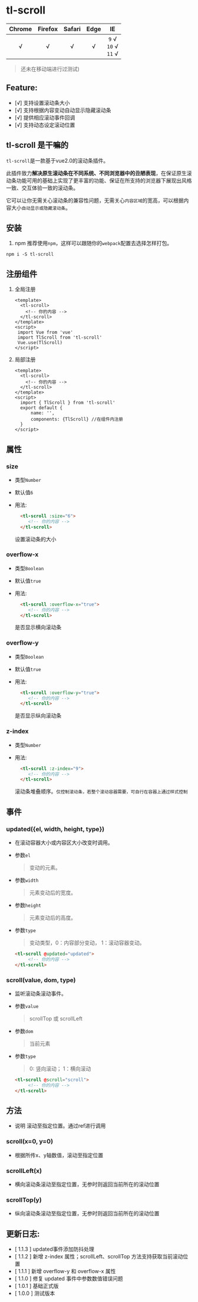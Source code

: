 tl-scroll
===

| Chrome | Firefox | Safari | Edge |               IE               |
| :----: | :-----: | :----: | :--: | :----------------------------: |
|   √    |    √    |   √    |  √   | `9`  √<br />`10` √<br />`11` √ |

> 还未在移动端进行过测试)

## Feature:
* [√] 支持设置滚动条大小
* [√] 支持根据内容变动自动显示隐藏滚动条
* [√] 提供相应滚动事件回调
* [√] 支持动态设定滚动位置



## tl-scroll 是干嘛的

`tl-scroll`是一款基于vue2.0的滚动条插件。

此插件致力**解决原生滚动条在不同系统、不同浏览器中的丑陋表现**，在保证原生滚动条功能可用的基础上实现了更丰富的功能、保证在所支持的浏览器下展现出风格一致、交互体验一致的滚动条。

它可以让你无需关心滚动条的兼容性问题，无需关心`内容区域`的宽高，可以根据内容大小`自动显示或隐藏滚动条`。


## 安装

1. npm
  推荐使用`npm`，这样可以跟随你的`webpack`配置去选择怎样打包。

  ```
  npm i -S tl-scroll
  ```

## 注册组件

1. 全局注册

   ```vue
   <template>
     <tl-scroll>
       <!-- 你的内容 -->
     </tl-scroll>
   </template>
   <script>
    import Vue from 'vue'
    import TlScroll from 'tl-scroll'
    Vue.use(TlScroll)
   </script>
   ```

2. 局部注册

   ```vue
   <template>
     <tl-scroll>
       <!-- 你的内容 -->
     </tl-scroll>
   </template>
   <script>
     import { TlScroll } from 'tl-scroll'
     export default {
         name: '',
         components: {TlScroll} //在组件内注册
     }
   </script>
   ```

## 属性

### size

* 类型`Number`

* 默认值`6`

* 用法:

  ```html
    <tl-scroll :size="6">
       <!-- 你的内容 -->
    </tl-scroll>
  ```

  设置滚动条的大小

### overflow-x
* 类型`Boolean`

* 默认值`true`

* 用法:

  ```html
    <tl-scroll :overflow-x="true">
       <!-- 你的内容 -->
    </tl-scroll>
  ```

  是否显示横向滚动条

### overflow-y
* 类型`Boolean`

* 默认值`true`

* 用法:

  ```html
    <tl-scroll :overflow-y="true">
       <!-- 你的内容 -->
    </tl-scroll>
  ```

  是否显示纵向滚动条

### z-index
* 类型`Number`

* 用法:

  ```html
    <tl-scroll :z-index="9">
       <!-- 你的内容 -->
    </tl-scroll>
  ```

  滚动条堆叠顺序。`仅控制滚动条，若整个滚动容器需要，可自行在容器上通过样式控制`


## 事件

### updated({el, width, height, type})

* 在滚动容器大小或内容区大小改变时调用。

* 参数`el`

  > 变动的元素。

* 参数`width`

  > 元素变动后的宽度。

* 参数`height`

  > 元素变动后的高度。
  
* 参数`type`

  > 变动类型，0：内容部分变动， 1：滚动容器变动。



  ```html
  <tl-scroll @updated="updated">
       <!-- 你的内容 -->
  </tl-scroll>
  ```

### scroll(value, dom, type)

* 监听滚动条滚动事件。

* 参数`value`

  > scrollTop 或 scrollLeft

* 参数`dom`

  > 当前元素

* 参数`type`

  > 0: 竖向滚动； 1：横向滚动


  ```html
  <tl-scroll @scroll="scroll">
       <!-- 你的内容 -->
  </tl-scroll>
  ```


## 方法
* 说明
  滚动至指定位置。通过ref进行调用
### scroll(x=0, y=0)
* 根据所传x、y轴数值，滚动至指定位置
### scrollLeft(x)
* 横向滚动条滚动至指定位置，无参时则返回当前所在的滚动位置
### scrollTop(y)
* 纵向滚动条滚动至指定位置，无参时则返回当前所在的滚动位置


## 更新日志:

* [ 1.1.3 ]  updated事件添加防抖处理
* [ 1.1.2 ]  新增 z-index 属性；scrollLeft、scrollTop 方法支持获取当前滚动位置
* [ 1.1.1 ]  新增 overflow-y 和 overflow-x 属性
* [ 1.1.0 ]  修复 updated 事件中参数数值错误问题
* [ 1.0.1 ]  基础正式版
* [ 1.0.0 ]  测试版本